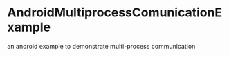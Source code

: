 # AndroidMultiprocessComunicationExample
an android example to demonstrate multi-process communication

